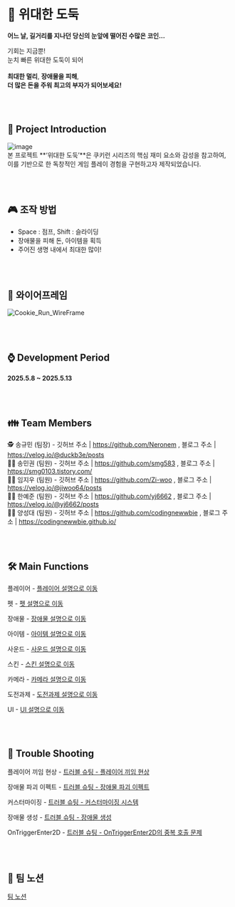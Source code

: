 #  🥷	 위대한 도둑
**어느 날, 길거리를 지나던 당신의 눈앞에 떨어진 수많은 코인...**

기회는 지금뿐!  
눈치 빠른 위대한 도둑이 되어  
<br>
**최대한 멀리**, **장애물을 피해**,  
**더 많은 돈을 주워 최고의 부자가 되어보세요!**

<br><br>
## 🧐 Project Introduction
![image](https://github.com/user-attachments/assets/d980d3d1-cce2-4d47-b1c2-7ea094db8b25)
<br>
본 프로젝트 **‘위대한 도둑’**은 쿠키런 시리즈의 핵심 재미 요소와 감성을 참고하여, 이를 기반으로 한 독창적인 게임 플레이 경험을 구현하고자 제작되었습니다.

<br><br>
## 🎮 조작 방법
- Space : 점프, Shift : 슬라이딩
- 장애물을 피해 돈, 아이템을 획득
- 주어진 생명 내에서 최대한 많이!
  
<br><br>

## 📐 와이어프레임
![Cookie_Run_WireFrame](https://github.com/user-attachments/assets/38183e2e-58c6-4f46-a072-da8fce7162bc)


<br><br>
## ⌚ Development Period
**2025.5.8 ~ 2025.5.13**

<br><br>
## 👪 Team Members
🕵️ 송규민 (팀장) - 깃허브 주소 | https://github.com/Neronem , 블로그 주소 | https://velog.io/@duckb3e/posts <br>
🙋‍♂️ 송민권 (팀원) - 깃허브 주소 | https://github.com/smg583 , 블로그 주소 | https://smg0103.tistory.com/ <br>
🙋‍♂️ 임지우 (팀원) - 깃허브 주소 | https://github.com/Zi-woo , 블로그 주소 | https://velog.io/@jiwoo64/posts <br>
🙋‍♂️ 한예준 (팀원) - 깃허브 주소 | https://github.com/yj6662 , 블로그 주소 | https://velog.io/@yj6662/posts <br>
🙋‍♂️ 양성대 (팀원) - 깃허브 주소 | https://github.com/codingnewwbie , 블로그 주소 | https://codingnewwbie.github.io/ <br>

<br><br>
## 🛠️ Main Functions

플레이어 - <a href="https://github.com/Neronem/A-Great-Theif-Public/blob/main/Scripts/Player/README.md">플레이어 설명으로 이동</a>

펫 - <a href="https://github.com/Neronem/A-Great-Theif-Public/blob/main/Scripts/Pet/README.md">펫 설명으로 이동</a>

장애물 - <a href="https://github.com/Neronem/A-Great-Theif-Public/blob/main/Scripts/Obstacle/README.md">장애물 설명으로 이동</a>

아이템 - <a href="https://github.com/Neronem/A-Great-Theif-Public/blob/main/Scripts/Items/README.md">아이템 설명으로 이동</a>

사운드 - <a href="https://github.com/Neronem/A-Great-Theif-Public/blob/main/Scripts/Sound/README.md">사운드 설명으로 이동</a>

스킨 - <a href="https://github.com/Neronem/A-Great-Theif-Public/blob/main/Scripts/Skin/README.md">스킨 설명으로 이동</a>

카메라 - <a href="https://github.com/Neronem/A-Great-Theif-Public/blob/main/Scripts/Camera/README.md">카메라 설명으로 이동</a>

도전과제 - <a href="https://github.com/Neronem/A-Great-Theif-Public/blob/main/Scripts/Achievement/README.md">도전과제 설명으로 이동</a>

UI - <a href="https://github.com/Neronem/A-Great-Theif-Public/blob/main/Scripts/README.md">UI 설명으로 이동</a>

<br><br>
## 🤔 Trouble Shooting

플레이어 끼임 현상 - <a href="https://github.com/Neronem/A-Great-Theif-Public/blob/main/Trouble%20Shooting/%ED%8A%B8%EB%9F%AC%EB%B8%94%20%EC%8A%88%ED%8C%85%20-%20%ED%94%8C%EB%A0%88%EC%9D%B4%EC%96%B4%20%EB%81%BC%EC%9E%84%20%ED%98%84%EC%83%81.md">트러블 슈팅 - 플레이어 끼임 현상</a>

장애물 파괴 이펙트 - <a href="https://github.com/Neronem/A-Great-Theif-Public/blob/main/Trouble%20Shooting/%ED%8A%B8%EB%9F%AC%EB%B8%94%20%EC%8A%88%ED%8C%85%20-%20%ED%8C%8C%ED%8B%B0%ED%81%B4%20%EC%8B%9C%EC%8A%A4%ED%85%9C.md">트러블 슈팅 - 장애물 파괴 이펙트</a>

커스터마이징 - <a href="https://github.com/Neronem/A-Great-Theif-Public/blob/main/Trouble%20Shooting/%ED%8A%B8%EB%9F%AC%EB%B8%94%20%EC%8A%88%ED%8C%85%20-%20%EC%BB%A4%EC%8A%A4%ED%84%B0%EB%A7%88%EC%9D%B4%EC%A7%95.md">트러블 슈팅 - 커스터마이징 시스템</a>

장애물 생성 - <a href="https://github.com/Neronem/A-Great-Theif-Public/blob/main/Trouble%20Shooting/%ED%8A%B8%EB%9F%AC%EB%B8%94%20%EC%8A%88%ED%8C%85%20-%20%EC%9E%A5%EC%95%A0%EB%AC%BC%20%EC%83%9D%EC%84%B1.md">트러블 슈팅 - 장애물 생성</a>

OnTriggerEnter2D - <a href="https://github.com/Neronem/A-Great-Theif-Public/blob/main/Trouble%20Shooting/%ED%8A%B8%EB%9F%AC%EB%B8%94%20%EC%8A%88%ED%8C%85%20-%20OnTriggerEnter2D%EC%9D%98%20%EC%A4%91%EB%B3%B5%20%ED%98%B8%EC%B6%9C%20%EB%AC%B8%EC%A0%9C.md">트러블 슈팅 - OnTriggerEnter2D의 중복 호출 문제</a>



<br><br>
## 🎇 팀 노션

<a href="https://www.notion.so/5-14-1f18f1f6266e8051babdebeb9018b71f?pvs=4">팀 노션</a>
